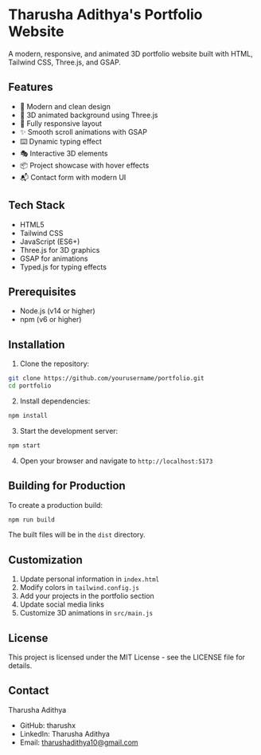 # Tharusha Adithya's Portfolio Website

A modern, responsive, and animated 3D portfolio website built with HTML, Tailwind CSS, Three.js, and GSAP.

## Features

- 🎨 Modern and clean design
- 🌟 3D animated background using Three.js
- 📱 Fully responsive layout
- ✨ Smooth scroll animations with GSAP
- ⌨️ Dynamic typing effect
- 🎭 Interactive 3D elements
- 📦 Project showcase with hover effects
- 📬 Contact form with modern UI

## Tech Stack

- HTML5
- Tailwind CSS
- JavaScript (ES6+)
- Three.js for 3D graphics
- GSAP for animations
- Typed.js for typing effects

## Prerequisites

- Node.js (v14 or higher)
- npm (v6 or higher)

## Installation

1. Clone the repository:
```bash
git clone https://github.com/yourusername/portfolio.git
cd portfolio
```

2. Install dependencies:
```bash
npm install
```

3. Start the development server:
```bash
npm start
```

4. Open your browser and navigate to `http://localhost:5173`

## Building for Production

To create a production build:

```bash
npm run build
```

The built files will be in the `dist` directory.

## Customization

1. Update personal information in `index.html`
2. Modify colors in `tailwind.config.js`
3. Add your projects in the portfolio section
4. Update social media links
5. Customize 3D animations in `src/main.js`

## License

This project is licensed under the MIT License - see the LICENSE file for details.

## Contact

Tharusha Adithya
- GitHub: tharushx
- LinkedIn: Tharusha Adithya
- Email: tharushadithya10@gmail.com
